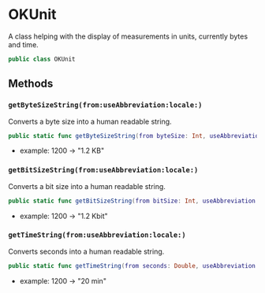 # OKUnit

A class helping with the display of measurements in units, currently bytes and time.

``` swift
public class OKUnit
```

## Methods

### `getByteSizeString(from:useAbbreviation:locale:)`

Converts a byte size into a human readable string.

``` swift
public static func getByteSizeString(from byteSize: Int, useAbbreviation: Bool = true, locale: Locale = .autoupdatingCurrent) -> String
```

  - example: 1200 -\> "1.2 KB"

### `getBitSizeString(from:useAbbreviation:locale:)`

Converts a bit size into a human readable string.

``` swift
public static func getBitSizeString(from bitSize: Int, useAbbreviation: Bool = true, locale: Locale = .autoupdatingCurrent) -> String
```

  - example: 1200 -\> "1.2 Kbit"

### `getTimeString(from:useAbbreviation:locale:)`

Converts seconds into a human readable string.

``` swift
public static func getTimeString(from seconds: Double, useAbbreviation: Bool = true, locale: Locale = .autoupdatingCurrent) -> String
```

  - example: 1200 -\> "20 min"
